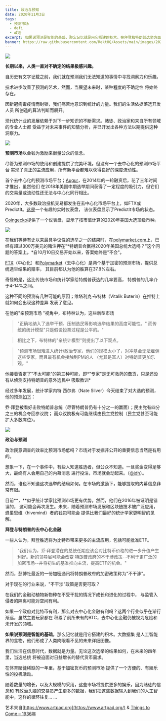 ```yaml
---
title: 政治与预知
date: 2020年11月3日
tags:
  - 预测市场
  - defi
  - 政治
excerpt: 如果说预测是智能的基础，那么记忆就是用它搭建的积木。在拜登和特朗普选举方面DeFi会表现得更好吗？
banner: https://raw.githubusercontent.com/RektHQ/Assets/main/images/2020/11/things-to-come.jpg
---
```


![](https://raw.githubusercontent.com/RektHQ/Assets/main/images/2020/11/things-to-come.jpg)

**长期以来，人类一直对不确定的结果极感兴趣。**

自历史有文字记载之前，我们就在预测我们无法知道的事情中寻找洞察力和乐趣。

技术进步改善了预测的艺术，然而，当展望未来时，某种程度的不确定性
将始终存在。

因新冠病毒疫情而封锁，我们痛苦地意识到统计的力量。我们的生活依据落选开发人员
所创造的算法判断而展开。

现代统计业的发展依赖于对下一步知识的不断需求。赌徒、政治家和来自所有领域的专业人士都
受益于对未来事件的知情分析，并已开发出各种方法以期提供这种洞察力。

![](https://raw.githubusercontent.com/RektHQ/Assets/main/images/2020/11/gambling-scene-3-BW.jpg)

**预测市场**以金钱为激励来衡量公众的信念。

尽管为预测市场的使用和创建提供了完美环境，但没有一个去中心化的预测市场平台
实现了真正的主流应用，所有新平台都难以获得良好的深度流动性。

首个去中心化的预测市场平台；[Augur](https://augur.net/)，在2014年的一轮融资后，花了三年时间才推出，虽然他们
在2018年美国中期选举期间获得了一定程度的吸引力，但它们的交易量或流动性还无法与中心化同行相比。

2020年，大多数政治投机交易都发生在去中心化市场平台上，如FTX或PredictIt。[这是](https://predictions.global/dashboard)一个有趣的实时仪表盘，
该仪表盘显示了PredictIt市场的状态。

[Coingecko](https://www.coingecko.com/en?category_id=us-election-2020&view=market)提供了一个仪表盘，显示了按市值计算的2020年美国大选顶级币种。

![](https://raw.githubusercontent.com/RektHQ/Assets/main/images/2020/11/coingecko.png)

在我们等待有史以来最具争议性的选举之一的结果时，在[polymarket.com](https://polymarket.com/market/will-trump-win-the-2020-us-presidential-election)上，已经有超过300万美元的赌注押在"*特朗普会赢得2020年美国总统大选吗？"这个问题的答案上。*自10月10日交易开始以来，答案始终是"不会"。


[FTX](https://ftx.com/en/trade/TRUMP)（中心化）和[Polymarket](https://polymarket.com/market/will-trump-win-the-2020-us-presidential-election)（去中心化）是两个基于加密的预测市场，提供总统选举结果的赔率，
其目前都认为他的胜算在37.8%左右。

奇怪的是，这比传统市场和统计学家给特朗普获选的几率要高， 
特朗普的几率介于4-14%之间。

这种不同的预测有几种可能的原因；维塔利克·布特林（Vitalik Buterin）在推特上就如何会出现这种差异
发表了意见。

在他的"亲预测市场 "视角中，布特林认为，这些新型市场

> "正确地纳入了选举干预、压制选民等影响选举结果的高度可能性。"
> 而传统的统计模型"只是假设投票过程是公平的。"

> 相比之下，布特林的"亲统计模型"则提出了以下观点。

> "预测市场很难进入统计/政治专家，他们的规模太小了，对冲基金无法雇佣这些专家，而且最有机会接触到PM的人
> （尤其是富人）对特朗普更加乐观。" 

他接着否定了"不太可能"的第三种可能，即*"专家"是无可救药的蠢货，只是还没有从侦测支持特朗普的意外选民中
吸取教训*

经过多年发展，统计学家内特·西尔弗（Nate Silver）今天结束了对大选的预测，他的预测[如下](https://fivethirtyeight.com/features/final-2020-presidential-election-forecast/)：

乔·拜登被看好击败特朗普总统（尽管特朗普仍有十分之一的赢面）；民主党有四分之三的机会夺回参议院；
而众议院极有可能继续由民主党控制（民主党甚至可能扩大多数席位）。

![](https://raw.githubusercontent.com/RektHQ/Assets/main/images/2020/11/casino-interior-nouveauBW.jpg)

**政治与预测**

政治民意调查的效率比预测市场低吗？市场对于发掘非公开的重要信息当然是有用的。

想象一下，在一个事件中，有些人知道胜选者，但公众不知道。一旦奖金变得足够大，最终有人会用自己的内幕消息
进行投注，市场就会动起来。（[@jdh](https://twitter.com/jdh/status/1323481792305721344?s=20)）。

然而，谁也不知道这次选举的结局如何。在市场的激励下，能够提取的内幕信息非常有限。

目前**，**似乎统计学家比预测市场更有优势。然而，他们在2016年被证明是错误的，
这可能会再次发生。未来，随着预测市场发展和区块链技术被广泛应用，蜂巢思维（hivemind）者的钱包可能会
提供比我们最好的统计学家更明智的见解。

**拜登与特朗普的去中心化金融**

一些人认为，拜登胜选将为比特币带来更多的主流应用，包括可能批准ETF。

> "我们认为，乔·拜登潜在的总统任期应该会对比特币价格的进一步升值产生利好。新的领导层可能会改变
> 特朗普政府的不干涉政策--不利于更广泛的加密市场--并将初生的基准推向主流，提高ETF的机会。"

然而，彭博社最近的一份加密通讯将特朗普政府的加密政策称为"不干涉"。

对于现在的行业来说，"不干涉"政策是否更可取？

在我们的金融动植物新物种在不受干扰的情况下成长和进化的过程中， 
与监管入侵者的隔离可能对空间有利。

如果一个政府对比特币有利，那么对去中心化金融有利吗？这两个行业似乎在渐行渐远，虽然主要玩家都在
积累了前所未有的BTC，去中心化金融仍被视为危险和未开发的领域。

**如果说预测是智能的基础**，那么记忆就是用它搭建的积木。大数据集
是人工智能界的食物，他们形成了人类肉眼看不见的未来详细图像。

我们生活在信息时代，数据就是力量。无论这次选举的结果如何，在未来的四年里，当选总统
将被迫面对日益增长的替代货币需求。

在体育赌徒稀缺的一年里，基于加密货币的预测市场
提供了一个方便的、有娱乐性的投机活动。

随着数量的增长，以及大规模的采用，这些市场将提供更多的娱乐，因为赌徒的信念和
有政治头脑的交易员产生更多的数据，我们把这些数据输入到我们的人工智能中，这样的循环往复... ...

艺术来自[https://www.artpad.org](https://www.artpad.org/) & [Things to Come – 1936年](https://en.wikipedia.org/wiki/Things_to_Come#:~:text=Things%20to%20ComC%20（also%20known,and%20written%20by%20H.%20G.%20Wells.)


